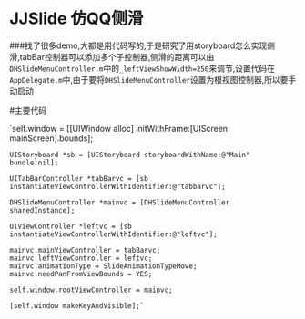 # JJSlide  仿QQ侧滑
###找了很多demo,大都是用代码写的,于是研究了用storyboard怎么实现侧滑,tabBar控制器可以添加多个子控制器,侧滑的距离可以由`DHSlideMenuController.m`中的`_leftViewShowWidth=250`来调节,设置代码在`AppDelegate.m`中,由于要将`DHSlideMenuController`设置为根视图控制器,所以要手动启动



#主要代码



`self.window = [[UIWindow alloc] initWithFrame:[UIScreen mainScreen].bounds];

    UIStoryboard *sb = [UIStoryboard storyboardWithName:@"Main" bundle:nil];
    
    UITabBarController *tabBarvc = [sb instantiateViewControllerWithIdentifier:@"tabbarvc"];
    
    DHSlideMenuController *mainvc = [DHSlideMenuController sharedInstance];
    
    UIViewController *leftvc = [sb instantiateViewControllerWithIdentifier:@"leftvc"];
    
    mainvc.mainViewController = tabBarvc;
    mainvc.leftViewController = leftvc;
    mainvc.animationType = SlideAnimationTypeMove;
    mainvc.needPanFromViewBounds = YES;
    
    self.window.rootViewController = mainvc;
    
    [self.window makeKeyAndVisible];`
